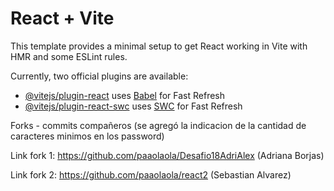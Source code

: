 # React + Vite

This template provides a minimal setup to get React working in Vite with HMR and some ESLint rules.

Currently, two official plugins are available:

-   [@vitejs/plugin-react](https://github.com/vitejs/vite-plugin-react/blob/main/packages/plugin-react/README.md) uses [Babel](https://babeljs.io/) for Fast Refresh
-   [@vitejs/plugin-react-swc](https://github.com/vitejs/vite-plugin-react-swc) uses [SWC](https://swc.rs/) for Fast Refresh

Forks - commits compañeros (se agregó la indicacion de la cantidad de caracteres minimos en los password)

Link fork 1: https://github.com/paaolaola/Desafio18AdriAlex (Adriana Borjas)

Link fork 2: https://github.com/paaolaola/react2 (Sebastian Alvarez)
